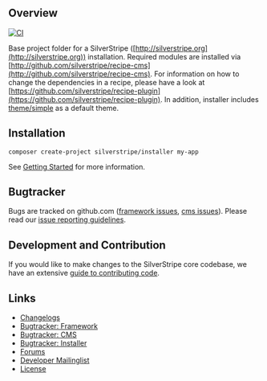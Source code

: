 ## Overview

[![CI](https://github.com/silverstripe/silverstripe-installer/actions/workflows/ci.yml/badge.svg)](https://github.com/silverstripe/silverstripe-installer/actions/workflows/ci.yml)

Base project folder for a SilverStripe ([http://silverstripe.org](http://silverstripe.org)) installation. Required modules are installed via [http://github.com/silverstripe/recipe-cms](http://github.com/silverstripe/recipe-cms). For information on how to change the dependencies in a recipe, please have a look at [https://github.com/silverstripe/recipe-plugin](https://github.com/silverstripe/recipe-plugin). In addition, installer includes [theme/simple](https://github.com/silverstripe-themes/silverstripe-simple) as a default theme.

## Installation ##

`composer create-project silverstripe/installer my-app`

See [Getting Started](https://docs.silverstripe.org/en/4/getting_started/) for more information.

## Bugtracker ##

Bugs are tracked on github.com ([framework issues](https://github.com/silverstripe/silverstripe-framework/issues),
[cms issues](https://github.com/silverstripe/silverstripe-cms/issues)).
Please read our [issue reporting guidelines](https://docs.silverstripe.org/en/4/contributing/issues_and_bugs/).

## Development and Contribution ##

If you would like to make changes to the SilverStripe core codebase, we have an extensive [guide to contributing code](https://docs.silverstripe.org/en/4/contributing/code/).

## Links ##

 * [Changelogs](https://docs.silverstripe.org/en/4/changelogs/)
 * [Bugtracker: Framework](https://github.com/silverstripe/silverstripe-framework/issues)
 * [Bugtracker: CMS](https://github.com/silverstripe/silverstripe-cms/issues)
 * [Bugtracker: Installer](https://github.com/silverstripe/silverstripe-installer/issues)
 * [Forums](http://silverstripe.org/forums)
 * [Developer Mailinglist](https://groups.google.com/forum/#!forum/silverstripe-dev)
 * [License](./LICENSE)
